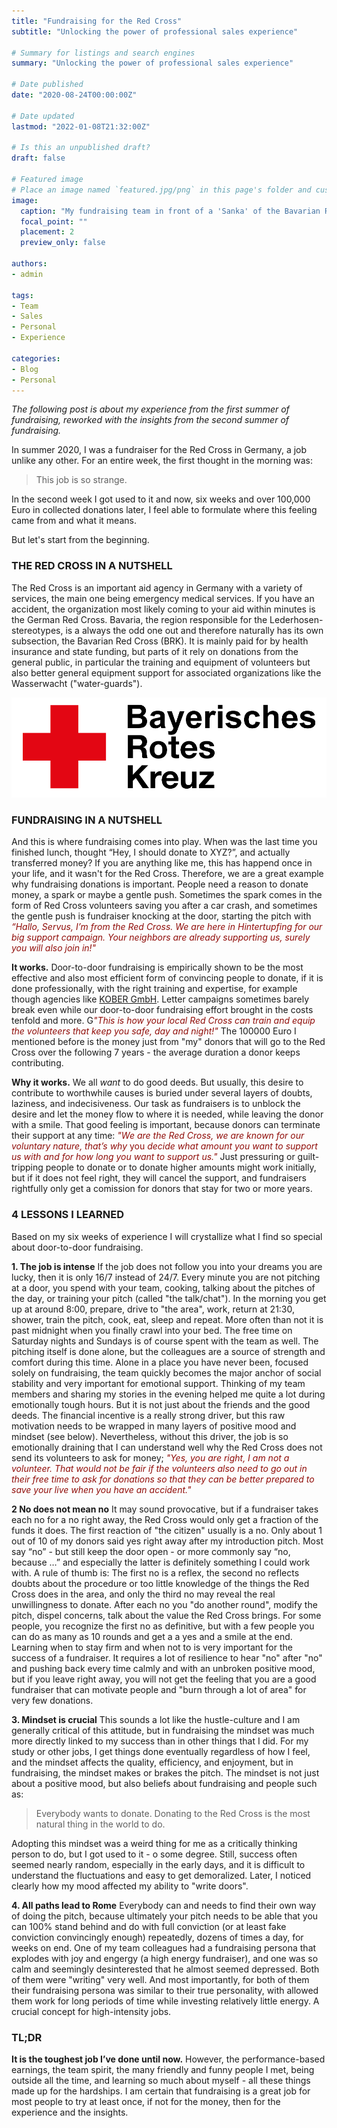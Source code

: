 ```yaml
---
title: "Fundraising for the Red Cross"
subtitle: "Unlocking the power of professional sales experience"

# Summary for listings and search engines
summary: "Unlocking the power of professional sales experience"

# Date published
date: "2020-08-24T00:00:00Z"

# Date updated
lastmod: "2022-01-08T21:32:00Z"

# Is this an unpublished draft?
draft: false

# Featured image
# Place an image named `featured.jpg/png` in this page's folder and customize its options here.
image:
  caption: "My fundraising team in front of a 'Sanka' of the Bavarian Red Cross, [Image source](https://www.brk-ffb.de/leichte-sprache/aktuelles/presse-service/meldung/brk-startet-haustuerwerbung.html)"
  focal_point: ""
  placement: 2
  preview_only: false

authors:
- admin

tags:
- Team
- Sales
- Personal
- Experience

categories:
- Blog
- Personal
---
```

*The following post is about my experience from the first summer of fundraising, reworked with the insights from the second summer of fundraising.*

In summer 2020, I was a fundraiser for the Red Cross in Germany, a job unlike any other. For an entire week, the first thought in the morning was:
> This job is so strange.

In the second week I got used to it and now, six weeks and over 100,000 Euro in collected donations later, I feel able to formulate where this feeling came from and what it means.

But let's start from the beginning.

### THE RED CROSS IN A NUTSHELL

The Red Cross is an important aid agency in Germany with a variety of services, the main one being emergency medical services. If you have an accident, the organization most likely coming to your aid within minutes is the German Red Cross. Bavaria, the region responsible for the Lederhosen-stereotypes, is a always the odd one out and therefore naturally has its own subsection, the Bavarian Red Cross (BRK). It is mainly paid for by health insurance and state funding, but parts of it rely on donations from the general public, in particular the training and equipment of volunteers but also better general equipment support for associated organizations like the Wasserwacht ("water-guards").

![Bavarian Red Cross](brk.png "The logo of the Bavarian Red Cross")

### FUNDRAISING IN A NUTSHELL

And this is where fundraising comes into play. When was the last time you finished lunch, thought “Hey, I should donate to XYZ?”, and actually transferred money? If you are anything like me, this has happend once in your life, and it wasn't for the Red Cross. Therefore, we are a great example why fundraising donations is important. People need a reason to donate money, a spark or maybe a gentle push. Sometimes the spark comes in the form of Red Cross volunteers saving you after a car crash, and sometimes the gentle push is fundraiser knocking at the door, starting the pitch with <font color="900D09">*“Hallo, Servus, I’m from the Red Cross. We are here in Hintertupfing for our big support campaign. Your neighbors are already supporting us, surely you will also join in!"*</font>

**It works.** Door-to-door fundraising is empirically shown to be the most effective and also most efficient form of convincing people to donate, if it is done professionally, with the right training and expertise, for example though agencies like [KOBER GmbH](https://deinferienjob.com/unternehmen/). Letter campaigns sometimes barely break even while our door-to-door fundraising effort brought in the costs tenfold and more. G<font color="900D09">*"This is how your local Red Cross can train and equip the volunteers that keep you safe, day and night!"*</font> The 100000 Euro I mentioned before is the money just from "my" donors that will go to the Red Cross over the following 7 years - the average duration a donor keeps contributing.

**Why it works.** We all *want* to do good deeds. But usually, this desire to contribute to worthwhile causes is buried under several layers of doubts, laziness, and indecisiveness. Our task as fundraisers is to unblock the desire and let the money flow to where it is needed, while leaving the donor with a smile. That good feeling is important, because donors can terminate their support at any time: <font color="900D09">*"We are the Red Cross, we are known for our voluntary nature, that’s why* you *decide what amount you want to support us with and for how long you want to support us."*</font> Just pressuring or guilt-tripping people to donate or to donate higher amounts might work initially, but if it does not feel right, they will cancel the support, and fundraisers rightfully only get a comission for donors that stay for two or more years.

### 4 LESSONS I LEARNED

Based on my six weeks of experience I will crystallize what I find so special about door-to-door fundraising.

**1. The job is intense**
If the job does not follow you into your dreams you are lucky, then it is only 16/7 instead of 24/7. Every minute you are not pitching at a door, you spend with your team, cooking, talking about the pitches of the day, or training your pitch (called "the talk/chat"). In the morning you get up at around 8:00, prepare, drive to "the area", work, return at 21:30, shower, train the pitch, cook, eat, sleep and repeat. More often than not it is past midnight when you finally crawl into your bed. The free time on Saturday nights and Sundays is of course spent with the team as well. The pitching itself is done alone, but the colleagues are a source of strength and comfort during this time. Alone in a place you have never been, focused solely on fundraising, the team quickly becomes the major anchor of social stability and very important for emotional support. Thinking of my team members and sharing my stories in the evening helped me quite a lot during emotionally tough hours. But it is not just about the friends and the good deeds. The financial incentive is a really strong driver, but this raw motivation needs to be wrapped in many layers of positive mood and mindset (see below). Nevertheless, without this driver, the job is so emotionally draining that I can understand well why the Red Cross does not send its volunteers to ask for money; <font color="900D09">*"Yes, you are right, I am not a volunteer. That would not be fair if the volunteers also need to go out in their free time to ask for donations so that they can be better prepared to save your live when you have an accident."*</font>

**2 No does not mean no**
It may sound provocative, but if a fundraiser takes each no for a no right away, the Red Cross would only get a fraction of the funds it does. The first reaction of "the citizen" usually is a no. Only about 1 out of 10 of my donors said yes right away after my introduction pitch. Most say “no” - but still keep the door open - or more commonly say “no, because …” and especially the latter is definitely something I could work with. A rule of thumb is: The first no is a reflex, the second no reflects doubts about the procedure or too little knowledge of the things the Red Cross does in the area, and only the third no may reveal the real unwillingness to donate. After each no you "do another round", modify the pitch, dispel concerns, talk about the value the Red Cross brings. For some people, you recognize the first no as definitive, but with a few people you can do as many as 10 rounds and get a a yes and a smile at the end. Learning when to stay firm and when not to is very important for the success of a fundraiser. It requires a lot of resilience to hear "no" after "no" and pushing back every time calmly and with an unbroken positive mood, but if you leave right away, you will not get the feeling that you are a good fundraiser that can motivate people and "burn through a lot of area" for very few donations.

**3. Mindset is crucial**
This sounds a lot like the hustle-culture and I am generally critical of this attitude, but in fundraising the mindset was much more directly linked to my success than in other things that I did. For my study or other jobs, I get things done eventually regardless of how I feel, and the mindset affects the quality, efficiency, and enjoyment, but in fundraising, the mindset makes or brakes the pitch. The mindset is not just about a positive mood, but also beliefs about fundraising and people such as:

> Everybody wants to donate. Donating to the Red Cross is the most natural thing in the world to do.

Adopting this mindset was a weird thing for me as a critically thinking person to do, but I got used to it - o some degree. Still, success often seemed nearly random, especially in the early days, and it is difficult to understand the fluctuations and easy to get demoralized. Later, I noticed clearly how my mood affected my ability to "write doors". 

**4. All paths lead to Rome**
Everybody can and needs to find their own way of doing the pitch, because ultimately your pitch needs to be able that you can 100% stand behind and do with full conviction (or at least fake conviction convincingly enough) repeatedly, dozens of times a day, for weeks on end. One of my team colleagues had a fundraising persona that explodes with joy and engergy (a high energy fundraiser), and one was so calm and seemingly desinterested that he almost seemed depressed. Both of them were "writing" very well. And most importantly, for both of them their fundraising persona was similar to their true personality, with allowed them work for long periods of time while investing relatively little energy. A crucial concept for high-intensity jobs.
 
### TL;DR

**It is the toughest job I’ve done until now.** However, the performance-based earnings, the team spirit, the many friendly and funny people I met, being outside all the time, and learning so much about myself - all these things made up for the hardships. I am certain that fundraising is a great job for most people to try at least once, if not for the money, then for the experience and the insights.